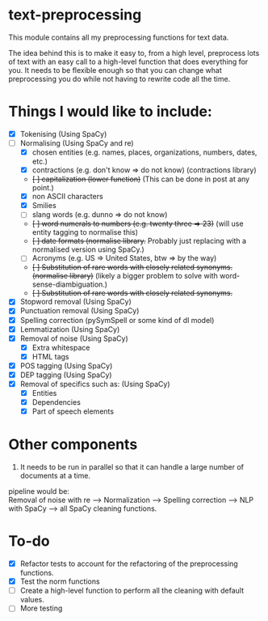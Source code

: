 # text-preprocessing
This module contains all my preprocessing functions for text data.  

The idea behind this is to make it easy to, from a high level, preprocess lots of text with an easy call to a high-level function that does everything for you. It needs to be flexible enough so that you can change what preprocessing you do while not having to rewrite code all the time. 

# Things I would like to include:
- [x] Tokenising (Using SpaCy)
- [ ] Normalising (Using SpaCy and re)
    - [x] chosen entities (e.g. names, places, organizations, numbers, dates, etc.)
    - [x] contractions (e.g. don't know => do not know) (contractions library)
    - <s>[ ] capitalization (lower function)</s> (This can be done in post at any point.)
    - [x] non ASCII characters
    - [x] Smilies 
    - [ ] slang words (e.g. dunno => do not know)
    - <s>[ ] word numerals to numbers (e.g. twenty three => 23)</s> (will use entity tagging to normalise this)
    - <s>[ ] date formats (normalise library.</s> Probably just replacing with a normalised version using SpaCy.)
    - [ ] Acronyms (e.g. US => United States, btw => by the way) 
    - <s>[ ] Substitution of rare words with closely related synonyms.(normalise library)</s> (likely a bigger problem to solve with word-sense-diambiguation.)
    - <s>[ ] Substitution of rare words with closely related synonyms.</s>
- [x] Stopword removal (Using SpaCy)
- [x] Punctuation removal (Using SpaCy)
- [x] Spelling correction (pySymSpell or some kind of dl model)
- [x] Lemmatization (Using SpaCy)
- [x] Removal of noise (Using SpaCy)
    - [x] Extra whitespace
    - [x] HTML tags
- [x] POS tagging (Using SpaCy)
- [x] DEP tagging (Using SpaCy)
- [x] Removal of specifics such as: (Using SpaCy)
    - [x] Entities
    - [x] Dependencies
    - [x] Part of speech elements

# Other components
1. It needs to be run in parallel so that it can handle a large number of documents at a time.  

pipeline would be:  
Removal of noise with re --> Normalization --> Spelling correction --> NLP with SpaCy --> all SpaCy cleaning functions.

# To-do
- [x] Refactor tests to account for the refactoring of the preprocessing functions. 
- [x] Test the norm functions
- [ ] Create a high-level function to perform all the cleaning with default values.
- [ ] More testing
